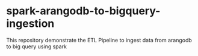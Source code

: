 # spark-arangodb-to-bigquery-ingestion
This repository demonstrate the ETL Pipeline to ingest data from arangodb to big query using spark
